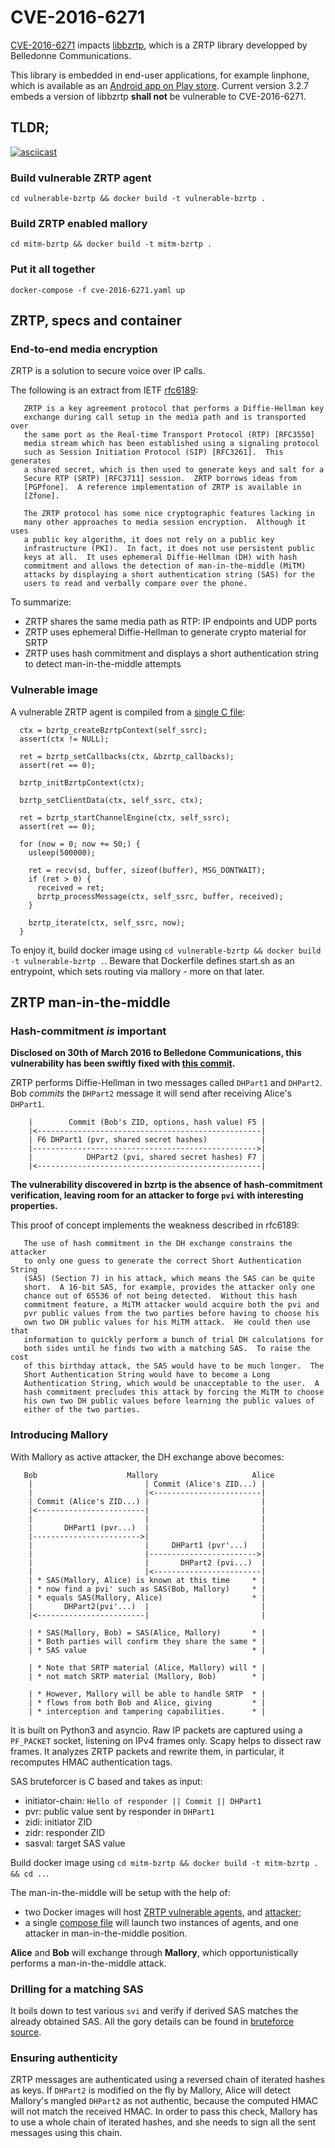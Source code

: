 # CVE-2016-6271

[CVE-2016-6271](https://cve.mitre.org/cgi-bin/cvename.cgi?name=CVE-2016-6271) impacts [libbzrtp](https://github.com/BelledonneCommunications/bzrtp), which is a ZRTP library developped by Belledonne Communications.

This library is embedded in end-user applications, for example linphone, which is available as an [Android app on Play store](https://play.google.com/store/apps/details?id=org.linphone&hl=fr). Current version 3.2.7 embeds a version of libbzrtp **shall not**  be vulnerable to CVE-2016-6271.

## TLDR;

[![asciicast](https://asciinema.org/a/130042.png)](https://asciinema.org/a/130042)

### Build vulnerable ZRTP agent

`cd vulnerable-bzrtp && docker build -t vulnerable-bzrtp .`

### Build ZRTP enabled mallory

`cd mitm-bzrtp && docker build -t mitm-bzrtp .`

### Put it all together

`docker-compose -f cve-2016-6271.yaml up`

## ZRTP, specs and container

### End-to-end media encryption

ZRTP is a solution to secure voice over IP calls.

The following is an extract from IETF [rfc6189](https://tools.ietf.org/html/rfc6189):

```
   ZRTP is a key agreement protocol that performs a Diffie-Hellman key
   exchange during call setup in the media path and is transported over
   the same port as the Real-time Transport Protocol (RTP) [RFC3550]
   media stream which has been established using a signaling protocol
   such as Session Initiation Protocol (SIP) [RFC3261].  This generates
   a shared secret, which is then used to generate keys and salt for a
   Secure RTP (SRTP) [RFC3711] session.  ZRTP borrows ideas from
   [PGPfone].  A reference implementation of ZRTP is available in
   [Zfone].

   The ZRTP protocol has some nice cryptographic features lacking in
   many other approaches to media session encryption.  Although it uses
   a public key algorithm, it does not rely on a public key
   infrastructure (PKI).  In fact, it does not use persistent public
   keys at all.  It uses ephemeral Diffie-Hellman (DH) with hash
   commitment and allows the detection of man-in-the-middle (MiTM)
   attacks by displaying a short authentication string (SAS) for the
   users to read and verbally compare over the phone.
```

To summarize:

* ZRTP shares the same media path as RTP: IP endpoints and UDP ports
* ZRTP uses ephemeral Diffie-Hellman to generate crypto material for SRTP
* ZRTP uses hash commitment and displays a short authentication string to detect man-in-the-middle attempts

### Vulnerable image

A vulnerable ZRTP agent is compiled from a [single C file](vulnerable-bzrtp/agent.c):

```
  ctx = bzrtp_createBzrtpContext(self_ssrc);
  assert(ctx != NULL);

  ret = bzrtp_setCallbacks(ctx, &bzrtp_callbacks);
  assert(ret == 0);

  bzrtp_initBzrtpContext(ctx);

  bzrtp_setClientData(ctx, self_ssrc, ctx);

  ret = bzrtp_startChannelEngine(ctx, self_ssrc);
  assert(ret == 0);

  for (now = 0; now += 50;) {
    usleep(500000);

    ret = recv(sd, buffer, sizeof(buffer), MSG_DONTWAIT);
    if (ret > 0) {
      received = ret;
      bzrtp_processMessage(ctx, self_ssrc, buffer, received);
    }

    bzrtp_iterate(ctx, self_ssrc, now);
  }
```

To enjoy it, build docker image using `cd vulnerable-bzrtp && docker build -t vulnerable-bzrtp .`. Beware that Dockerfile defines start.sh as an entrypoint, which sets routing via mallory - more on that later.

## ZRTP man-in-the-middle

### Hash-commitment _is_ important

**Disclosed on 30th of March 2016 to Belledone Communications, this vulnerability has been swiftly fixed with [this commit](https://github.com/BelledonneCommunications/bzrtp/commit/bbb1e6e2f467ee4bd7b9a8c800e4f07343d7d99b).**

ZRTP performs Diffie-Hellman in two messages called `DHPart1` and `DHPart2`. Bob _commits_ the `DHPart2` message it will send after receiving Alice's `DHPart1`.

```
    |        Commit (Bob's ZID, options, hash value) F5 |
    |<--------------------------------------------------|
    | F6 DHPart1 (pvr, shared secret hashes)            |
    |-------------------------------------------------->|
    |            DHPart2 (pvi, shared secret hashes) F7 |
    |<--------------------------------------------------|
```

**The vulnerability discovered in bzrtp is the absence of hash-commitment verification, leaving room for an attacker to forge `pvi` with interesting properties.**

This proof of concept implements the weakness described in rfc6189:

```
   The use of hash commitment in the DH exchange constrains the attacker
   to only one guess to generate the correct Short Authentication String
   (SAS) (Section 7) in his attack, which means the SAS can be quite
   short.  A 16-bit SAS, for example, provides the attacker only one
   chance out of 65536 of not being detected.  Without this hash
   commitment feature, a MiTM attacker would acquire both the pvi and
   pvr public values from the two parties before having to choose his
   own two DH public values for his MiTM attack.  He could then use that
   information to quickly perform a bunch of trial DH calculations for
   both sides until he finds two with a matching SAS.  To raise the cost
   of this birthday attack, the SAS would have to be much longer.  The
   Short Authentication String would have to become a Long
   Authentication String, which would be unacceptable to the user.  A
   hash commitment precludes this attack by forcing the MiTM to choose
   his own two DH public values before learning the public values of
   either of the two parties.
```

### Introducing Mallory

With Mallory as active attacker, the DH exchange above becomes:

```
   Bob                    Mallory                     Alice
    |                         | Commit (Alice's ZID...) |
    |                         |<------------------------|
    | Commit (Alice's ZID...) |                         |
    |<------------------------|                         |
    |                         |                         |
    |       DHPart1 (pvr...)  |                         |
    |------------------------>|                         |
    |                         |     DHPart1 (pvr'...)   |
    |                         |------------------------>|
    |                         |       DHPart2 (pvi...)  |
    |                         |<------------------------|
    | * SAS(Mallory, Alice) is known at this time     * |
    | * now find a pvi' such as SAS(Bob, Mallory)     * |
    | * equals SAS(Mallory, Alice)                    * |
    |       DHPart2(pvi'...)  |                         |
    |<------------------------|                         |
    
    | * SAS(Mallory, Bob) = SAS(Alice, Mallory)       * |
    | * Both parties will confirm they share the same * |
    | * SAS value                                     * |
    
    | * Note that SRTP material (Alice, Mallory) will * |
    | * not match SRTP material (Mallory, Bob)        * |
    
    | * However, Mallory will be able to handle SRTP  * |
    | * flows from both Bob and Alice, giving         * |
    | * interception and tampering capabilities.      * |
```

It is built on Python3 and asyncio. Raw IP packets are captured using a `PF_PACKET` socket, listening on IPv4 frames only. Scapy helps to dissect raw frames.
It analyzes ZRTP packets and rewrite them, in particular, it recomputes HMAC authentication tags.

SAS bruteforcer is C based and takes as input:

* initiator-chain: `Hello of responder || Commit || DHPart1`
* pvr: public value sent by responder in `DHPart1`
* zidi: initiator ZID
* zidr: responder ZID
* sasval: target SAS value

Build docker image using `cd mitm-bzrtp && docker build -t mitm-bzrtp . && cd ..`.

The man-in-the-middle will be setup with the help of:

* two Docker images will host [ZRTP vulnerable agents](vulnerable-bzrtp/Dockerfile), and [attacker](mitm-bzrtp/Dockerfile);
* a single [compose file](cve-2016-6271.yaml) will launch two instances of agents, and one attacker in man-in-the-middle position.

**Alice** and **Bob** will exchange through **Mallory**, which opportunistically performs a man-in-the-middle attack.

### Drilling for a matching SAS

It boils down to test various `svi` and verify if derived SAS matches the already obtained SAS. All the gory details can be found in [bruteforce source](mitm-bzrtp/bruteforce.c).

### Ensuring authenticity

ZRTP messages are authenticated using a reversed chain of iterated hashes as keys. If `DHPart2` is modified on the fly by Mallory, Alice will detect Mallory's mangled `DHPart2` as not authentic, because the computed HMAC will not match the received HMAC. In order to pass this check, Mallory has to use a whole chain of iterated hashes, and she needs to sign all the sent messages using this chain.
